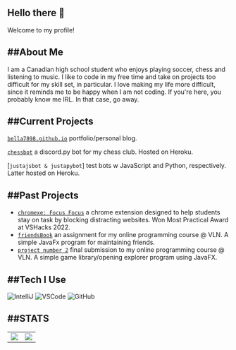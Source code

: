 Hello there 👋
---
Welcome to my profile! 

##About Me
---
I am a Canadian high school student who enjoys playing soccer, chess and listening to music. I like to code in my free time and take on projects too difficult for my skill set, in particular. I love making my life more difficult, since it reminds me to be happy when I am not coding. If you're here, you probably know me IRL. In that case, go away. 

##Current Projects
---
[`bella7898.github.io`](https://github.com/bella7898/bella7898.github.io) portfolio/personal blog.

[`chessbot`](https://github.com/bella7898/chessbot) a discord.py bot for my chess club. Hosted on Heroku.

[`justajsbot & justapybot`] test bots w JavaScript and Python, respectively. Latter hosted on Heroku.

##Past Projects
---
- [`chromexe: Focus Focus`](https://github.com/bella7898/chromexe) a chrome extension designed to help students stay on task by blocking distracting websites. Won Most Practical Award at VSHacks 2022.
- [`friendsBook`](https://github.com/bella7898/bella-programming11-hand-in/tree/main/FriendsBookPart2) an assignment for my online programming course @ VLN. A simple JavaFx program for maintaining friends.
- [`project number 2`](https://github.com/bella7898/bella-programming11-hand-in/tree/main/FriendsBookPart2/src/main/java/com/example/friendsbookpart2) final submission to my online programming course @ VLN. A simple game library/opening explorer program using JavaFX.

##Tech I Use
---
![IntelliJ](https://img.shields.io/badge/IntelliJ-2021.3.1-red?style=for-the-badge&logo=IntelliJ%20IDEA)
![VSCode](https://img.shields.io/badge/VSCode-1.70-blue?style=for-the-badge&logo=visualstudiocode)
![GitHub](https://img.shields.io/static/v1?label=GitHub&message=bella7898&color=181717&style=for-the-badge&logo=github)

##STATS
---
<table>
  <tr>
    <td align="center" style="padding=0;width=50%;">
      <img align="center" style="padding=0;" src="https://github-readme-stats.vercel.app/api/?username=bella7898&show_icons=true&title_color=3498DB&text_color=909090&bg_color=00000000&hide_border=true&icon_color=206694&count_private=true" />
    </td>
    <td align="center" style="padding=0;width=50%;">
      <img align="center" style="padding=0;" src="https://github-readme-stats.vercel.app/api/top-langs/?username=bella7898&layout=compact&show_icons=true&title_color=3498DB&text_color=909090&bg_color=00000000&hide_border=true&icon_color=206694&langs_count=8&hide=c%2B%2B,c,makefile,freemarker,assembly,pawn,roff&count_private=true" />
    </td>
  </tr>
</table>
